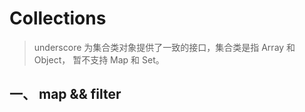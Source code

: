 # Collections

> underscore 为集合类对象提供了一致的接口，集合类是指 Array 和 Object， 暂不支持 Map 和 Set。



## 一、 map && filter











